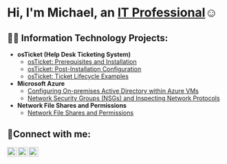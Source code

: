 <h1>Hi, I'm Michael, an <a href="https://linkedin.com/in/michael-hugh-2a0568141">IT Professional</a>☺</h1>

<h2>👨‍💻 Information Technology Projects:</h2>

- <b>osTicket (Help Desk Ticketing System)</b>
  - [osTicket: Prerequisites and Installation](https://github.com/michaelhughjr/osticket-prereqs)
  - [osTicket: Post-Installation Configuration](https://github.com/michaelhughjr/post-install-config)
  - [osTicket: Ticket Lifecycle Examples](https://github.com/michaelhughjr/ticket-lifecycle)
- <b>Microsoft Azure</b>
  - [Configuring On-premises Active Directory within Azure VMs](https://github.com/michaelhughjr/configure-ad)
  - [Network Security Groups (NSGs) and Inspecting Network Protocols](https://github.com/michaelhughjr/azure-network-protocols)
- <b>Network File Shares and Permissions</b>
   - [Network File Shares and Permissions](https://github.com/michaelhughjr/network-files-permissions)

<h2>🤳Connect with me:</h2>

[<img align="left" alt="Michael | Twitter" width="22px" src="https://cdn.jsdelivr.net/npm/simple-icons@v3/icons/twitter.svg" />][twitter]
[<img align="left" alt="Michael | LinkedIn" width="22px" src="https://cdn.jsdelivr.net/npm/simple-icons@v3/icons/linkedin.svg" />][linkedin]
[<img align="left" alt="Michael | Instagram" width="22px" src="https://cdn.jsdelivr.net/npm/simple-icons@v3/icons/instagram.svg" />][instagram]

[twitter]: https://twitter.com/Michael
[instagram]: https://www.instagram.com/Michael
[linkedin]: https://linkedin.com/in/Michael
